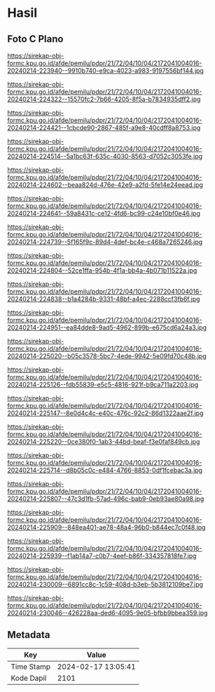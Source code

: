 # Hasil

## Foto C Plano

https://sirekap-obj-formc.kpu.go.id/afde/pemilu/pdpr/21/72/04/10/04/2172041004016-20240214-223940--9910b740-e9ca-4023-a983-9197556bf144.jpg

https://sirekap-obj-formc.kpu.go.id/afde/pemilu/pdpr/21/72/04/10/04/2172041004016-20240214-224322--15570fc2-7b66-4205-8f5a-b7834935dff2.jpg

https://sirekap-obj-formc.kpu.go.id/afde/pemilu/pdpr/21/72/04/10/04/2172041004016-20240214-224421--1cbcde90-2867-485f-a9e8-40cdff8a8753.jpg

https://sirekap-obj-formc.kpu.go.id/afde/pemilu/pdpr/21/72/04/10/04/2172041004016-20240214-224514--5a1bc63f-635c-4030-8563-d7052c3053fe.jpg

https://sirekap-obj-formc.kpu.go.id/afde/pemilu/pdpr/21/72/04/10/04/2172041004016-20240214-224602--beaa824d-476e-42e9-a2fd-5fe14e24eead.jpg

https://sirekap-obj-formc.kpu.go.id/afde/pemilu/pdpr/21/72/04/10/04/2172041004016-20240214-224641--59a8431c-ce12-4fd6-bc99-c24e10bf0e46.jpg

https://sirekap-obj-formc.kpu.go.id/afde/pemilu/pdpr/21/72/04/10/04/2172041004016-20240214-224739--5f165f9c-89d4-4def-bc4e-c468a7265246.jpg

https://sirekap-obj-formc.kpu.go.id/afde/pemilu/pdpr/21/72/04/10/04/2172041004016-20240214-224804--52ce1ffa-954b-4f1a-bb4a-4b071b11522a.jpg

https://sirekap-obj-formc.kpu.go.id/afde/pemilu/pdpr/21/72/04/10/04/2172041004016-20240214-224838--b1a4284b-9331-48bf-a4ec-2288ccf3fb6f.jpg

https://sirekap-obj-formc.kpu.go.id/afde/pemilu/pdpr/21/72/04/10/04/2172041004016-20240214-224951--ea84dde8-9ad5-4962-899b-e675cd6a24a3.jpg

https://sirekap-obj-formc.kpu.go.id/afde/pemilu/pdpr/21/72/04/10/04/2172041004016-20240214-225020--b05c3578-5bc7-4ede-9942-5e09fd70c48b.jpg

https://sirekap-obj-formc.kpu.go.id/afde/pemilu/pdpr/21/72/04/10/04/2172041004016-20240214-225126--fdb55839-e5c5-4816-921f-b9ca711a2203.jpg

https://sirekap-obj-formc.kpu.go.id/afde/pemilu/pdpr/21/72/04/10/04/2172041004016-20240214-225147--8e0d4c4c-e40c-476c-92c2-86d1322aae2f.jpg

https://sirekap-obj-formc.kpu.go.id/afde/pemilu/pdpr/21/72/04/10/04/2172041004016-20240214-225220--0ce380f0-1ab3-44bd-beaf-f3e0faf849cb.jpg

https://sirekap-obj-formc.kpu.go.id/afde/pemilu/pdpr/21/72/04/10/04/2172041004016-20240214-225714--d8b05c0c-e484-4766-8853-0df1fcebac3a.jpg

https://sirekap-obj-formc.kpu.go.id/afde/pemilu/pdpr/21/72/04/10/04/2172041004016-20240214-225807--47c3d1fb-57ad-496c-bab9-0eb93ae80a98.jpg

https://sirekap-obj-formc.kpu.go.id/afde/pemilu/pdpr/21/72/04/10/04/2172041004016-20240214-225909--848ea401-ae78-48a4-96b0-b844ec7c0f48.jpg

https://sirekap-obj-formc.kpu.go.id/afde/pemilu/pdpr/21/72/04/10/04/2172041004016-20240214-225939--f1ab14a7-c0b7-4eef-b86f-334357818fe7.jpg

https://sirekap-obj-formc.kpu.go.id/afde/pemilu/pdpr/21/72/04/10/04/2172041004016-20240214-230009--6891cc8c-1c59-408d-b3eb-5b3812109be7.jpg

https://sirekap-obj-formc.kpu.go.id/afde/pemilu/pdpr/21/72/04/10/04/2172041004016-20240214-230046--426228aa-ded6-4095-9e05-bfbb9bbea359.jpg


## Metadata

| Key        | Value               |
| ---------- | ------------------- |
| Time Stamp | 2024-02-17 13:05:41 |
| Kode Dapil | 2101                |



